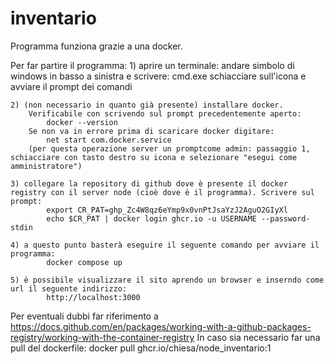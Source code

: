 # inventario

Programma funziona grazie a una docker.

Per far partire il programma: 
	1) aprire un terminale: andare simbolo di windows in basso a sinistra e scrivere: 
			cmd.exe 
	   schiacciare sull'icona e avviare il prompt dei comandi
	   
	2) (non necessario in quanto già presente) installare docker.
		Verificabile con scrivendo sul prompt precedentemente aperto: 
			docker --version
		Se non va in errore prima di scaricare docker digitare: 
			net start com.docker.service
		(per questa operazione server un promptcome admin: passaggio 1, schiacciare con tasto destro su icona e selezionare "esegui come amministratore")
	
	3) collegare la repository di github dove è presente il docker registry con il server node (cioè dove è il programma). Scrivere sul prompt:
			export CR_PAT=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
			echo $CR_PAT | docker login ghcr.io -u USERNAME --password-stdin
	
	4) a questo punto basterà eseguire il seguente comando per avviare il programma:
			docker compose up
	
	5) è possibile visualizzare il sito aprendo un browser e inserndo come url il seguente indirizzo:
			http://localhost:3000

Per eventuali dubbi far riferimento a https://docs.github.com/en/packages/working-with-a-github-packages-registry/working-with-the-container-registry
In caso sia necessario far una pull del dockerfile: 
	docker pull ghcr.io/chiesa/node_inventario:1
